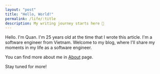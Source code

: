 ```yaml
---
layout: "post"
title: "Hello, World!"
permalink: /life/:title
description: My writing journey starts here 🙂
---
```


Hello. I'm Quan. I'm 25 years old at the time that I wrote this article. I'm a software engineer from Vietnam. Welcome to my blog, where I'll share my moments in my life as a software engineer.

You can find more about me in [About](/simple_programming/about) page.

Stay tuned for more!
